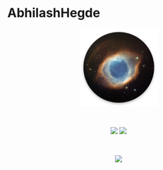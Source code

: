 # AbhilashHegde

<p align="center">
<img src="nebula.png" alt="image" width="175"/><br>
</p> <br>
<p align="center">
<img src="https://github-readme-stats.vercel.app/api?username=abhi16180&theme=dark" height="234">
  <img src="https://github-readme-stats.vercel.app/api/top-langs/?username=abhi16180&hide=Makefile&theme=dark"  height="234">
</p>

<br>
<p align="center">
<img src="https://activity-graph.herokuapp.com/graph?username=abhi16180&theme=react-dark">
</p> <br>





